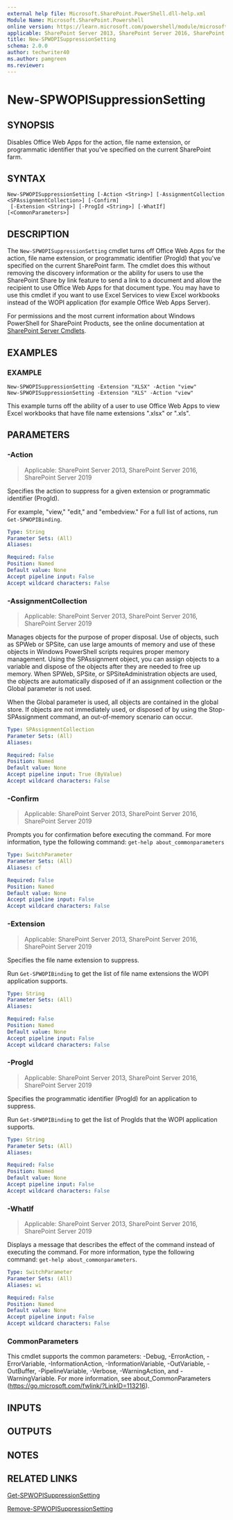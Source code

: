 ```yaml
---
external help file: Microsoft.SharePoint.PowerShell.dll-help.xml
Module Name: Microsoft.SharePoint.Powershell
online version: https://learn.microsoft.com/powershell/module/microsoft.sharepoint.powershell/new-spwopisuppressionsetting
applicable: SharePoint Server 2013, SharePoint Server 2016, SharePoint Server 2019
title: New-SPWOPISuppressionSetting
schema: 2.0.0
author: techwriter40
ms.author: pamgreen
ms.reviewer:
---
```


# New-SPWOPISuppressionSetting

## SYNOPSIS
Disables Office Web Apps for the action, file name extension, or programmatic identifier that you've specified on the current SharePoint farm.

## SYNTAX

```
New-SPWOPISuppressionSetting [-Action <String>] [-AssignmentCollection <SPAssignmentCollection>] [-Confirm]
 [-Extension <String>] [-ProgId <String>] [-WhatIf] [<CommonParameters>]
```

## DESCRIPTION
The `New-SPWOPISuppressionSetting` cmdlet turns off Office Web Apps for the action, file name extension, or programmatic identifier (ProgId) that you've specified on the current SharePoint farm.
The cmdlet does this without removing the discovery information or the ability for users to use the SharePoint Share by link feature to send a link to a document and allow the recipient to use Office Web Apps for that document type.
You may have to use this cmdlet if you want to use Excel Services to view Excel workbooks instead of the WOPI application (for example Office Web Apps Server).

For permissions and the most current information about Windows PowerShell for SharePoint Products, see the online documentation at [SharePoint Server Cmdlets](https://learn.microsoft.com/powershell/sharepoint/sharepoint-server/sharepoint-server-cmdlets).

## EXAMPLES

### EXAMPLE
```
New-SPWOPISuppressionSetting -Extension "XLSX" -Action "view"
New-SPWOPISuppressionSetting -Extension "XLS" -Action "view"
```

This example turns off the ability of a user to use Office Web Apps to view Excel workbooks that have file name extensions ".xlsx" or ".xls".

## PARAMETERS

### -Action

> Applicable: SharePoint Server 2013, SharePoint Server 2016, SharePoint Server 2019

Specifies the action to suppress for a given extension or programmatic identifier (ProgId).

For example, "view," "edit," and "embedview." For a full list of actions, run `Get-SPWOPIBinding`.

```yaml
Type: String
Parameter Sets: (All)
Aliases:

Required: False
Position: Named
Default value: None
Accept pipeline input: False
Accept wildcard characters: False
```

### -AssignmentCollection

> Applicable: SharePoint Server 2013, SharePoint Server 2016, SharePoint Server 2019

Manages objects for the purpose of proper disposal. Use of objects, such as SPWeb or SPSite, can use large amounts of memory and use of these objects in Windows PowerShell scripts requires proper memory management. Using the SPAssignment object, you can assign objects to a variable and dispose of the objects after they are needed to free up memory. When SPWeb, SPSite, or SPSiteAdministration objects are used, the objects are automatically disposed of if an assignment collection or the Global parameter is not used.

When the Global parameter is used, all objects are contained in the global store. If objects are not immediately used, or disposed of by using the Stop-SPAssignment command, an out-of-memory scenario can occur.

```yaml
Type: SPAssignmentCollection
Parameter Sets: (All)
Aliases:

Required: False
Position: Named
Default value: None
Accept pipeline input: True (ByValue)
Accept wildcard characters: False
```

### -Confirm

> Applicable: SharePoint Server 2013, SharePoint Server 2016, SharePoint Server 2019

Prompts you for confirmation before executing the command.
For more information, type the following command: `get-help about_commonparameters`

```yaml
Type: SwitchParameter
Parameter Sets: (All)
Aliases: cf

Required: False
Position: Named
Default value: None
Accept pipeline input: False
Accept wildcard characters: False
```

### -Extension

> Applicable: SharePoint Server 2013, SharePoint Server 2016, SharePoint Server 2019

Specifies the file name extension to suppress.

Run `Get-SPWOPIBinding` to get the list of file name extensions the WOPI application supports.

```yaml
Type: String
Parameter Sets: (All)
Aliases:

Required: False
Position: Named
Default value: None
Accept pipeline input: False
Accept wildcard characters: False
```

### -ProgId

> Applicable: SharePoint Server 2013, SharePoint Server 2016, SharePoint Server 2019

Specifies the programmatic identifier (ProgId) for an application to suppress.

Run `Get-SPWOPIBinding` to get the list of ProgIds that the WOPI application supports.

```yaml
Type: String
Parameter Sets: (All)
Aliases:

Required: False
Position: Named
Default value: None
Accept pipeline input: False
Accept wildcard characters: False
```

### -WhatIf

> Applicable: SharePoint Server 2013, SharePoint Server 2016, SharePoint Server 2019

Displays a message that describes the effect of the command instead of executing the command.
For more information, type the following command: `get-help about_commonparameters`.

```yaml
Type: SwitchParameter
Parameter Sets: (All)
Aliases: wi

Required: False
Position: Named
Default value: None
Accept pipeline input: False
Accept wildcard characters: False
```

### CommonParameters
This cmdlet supports the common parameters: -Debug, -ErrorAction, -ErrorVariable, -InformationAction, -InformationVariable, -OutVariable, -OutBuffer, -PipelineVariable, -Verbose, -WarningAction, and -WarningVariable. For more information, see about_CommonParameters (https://go.microsoft.com/fwlink/?LinkID=113216).

## INPUTS

## OUTPUTS

## NOTES

## RELATED LINKS

[Get-SPWOPISuppressionSetting](Get-SPWOPISuppressionSetting.md)

[Remove-SPWOPISuppressionSetting](Remove-SPWOPISuppressionSetting.md)
